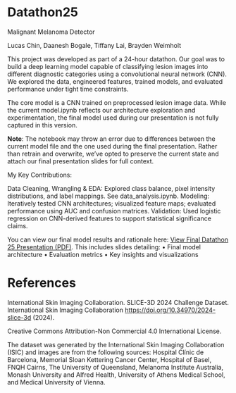 ﻿# Datathon25
Malignant Melanoma Detector

Lucas Chin, Daanesh Bogale, Tiffany Lai, Brayden Weimholt

This project was developed as part of a 24-hour datathon. Our goal was to build a deep learning model capable of classifying lesion images into different diagnostic categories using a convolutional neural network (CNN). We explored the data, engineered features, trained models, and evaluated performance under tight time constraints.

The core model is a CNN trained on preprocessed lesion image data. While the current model.ipynb reflects our architecture exploration and experimentation, the final model used during our presentation is not fully captured in this version.

**Note**: The notebook may throw an error due to differences between the current model file and the one used during the final presentation. Rather than retrain and overwrite, we’ve opted to preserve the current state and attach our final presentation slides for full context.

My Key Contributions:

Data Cleaning, Wrangling & EDA: Explored class balance, pixel intensity distributions, and label mappings. See data_analysis.ipynb.
Modeling: Iteratively tested CNN architectures; visualized feature maps; evaluated performance using AUC and confusion matrices.
Validation: Used logistic regression on CNN-derived features to support statistical significance claims.

You can view our final model results and rationale here: [View Final Datathon 25 Presentation (PDF)](Datathon25.pdf). This includes slides detailing:
	•	Final model architecture
	•	Evaluation metrics
	•	Key insights and visualizations


# References
International Skin Imaging Collaboration. SLICE-3D 2024 Challenge Dataset. International Skin Imaging Collaboration https://doi.org/10.34970/2024-slice-3d (2024).

Creative Commons Attribution-Non Commercial 4.0 International License.

The dataset was generated by the International Skin Imaging Collaboration (ISIC) and images are from the following sources: Hospital Clínic de Barcelona, Memorial Sloan Kettering Cancer Center, Hospital of Basel, FNQH Cairns, The University of Queensland, Melanoma Institute Australia, Monash University and Alfred Health, University of Athens Medical School, and Medical University of Vienna.
